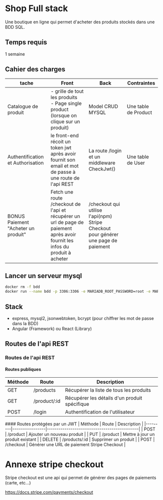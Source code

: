 # Shop Full stack

Une boutique en ligne qui permet d'acheter des produits stockés dans une BDD SQL.

## Temps requis
1 semaine

## Cahier des charges

| tache | Front |Back| Contraintes |
|-|-|-|-|
|Catalogue de produit|- grille de tout les produits<br> - Page single product (lorsque on clique sur un produit)|Model CRUD MYSQL| Une table de Product |
| Authentification et Authorisation | le front-end récoit un token jwt après avoir fournit son email et mot de passe à une route de l'api REST | La route /login et un middleware CheckJwt() | Une table de User |
| BONUS Paiement "Acheter un produit" | Fetch une route /checkout de l'api et récupérer un url de page de paiement après avoir fournit les infos du produit à acheter | /checkout qui utilise l'api(npm) Stripe Checkout pour générer une page de paiement |

## Lancer un serveur mysql

```bash
docker rm -f bdd
docker run --name bdd -p 3306:3306 -e MARIADB_ROOT_PASSWORD=root -e MARIADB_DATABASE=mini_shop mariadb
```

## Stack

- express, mysql2, jsonwebtoken, bcrypt (pour chiffrer les mot de passe dans la BDD)
- Angular (Framework) ou React (Library)

## Routes de l'api REST

### Routes de l'api REST

#### Routes publiques
| Méthode | Route           | Description                                   |
|---------|-----------------|-----------------------------------------------|
| GET     | /products       | Récupérer la liste de tous les produits       |
| GET     | /product/:id    | Récupérer les détails d'un produit spécifique |
| POST    | /login        | Authentification de l'utilisateur            |
#### Routes protégées par un JWT
| Méthode | Route           | Description                                   |
|---------|-----------------|-----------------------------------------------|
| POST    | /product         | Ajouter un nouveau produit                   |
| PUT     | /product         | Mettre à jour un produit existant            |
| DELETE  | /products/:id | Supprimer un produit                         |
| POST    | /checkout     | Générer une URL de paiement Stripe Checkout  |

<!-- 
## Maquettes

## Page Catalogue

## Page Single Product -->

# Annexe stripe checkout
Stripe checkout est une api qui permet de générer des pages de paiements (carte, etc...)

https://docs.stripe.com/payments/checkout


